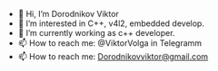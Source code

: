 - 👋 Hi, I’m Dorodnikov Viktor
- 👀 I’m interested in C++, v4l2, embedded develop.
- 🌱 I’m currently working as с++ developer.
- 📫 How to reach me: @ViktorVolga in Telegramm 
- 📫 How to reach me: Dorodnikovviktor@gmail.com



<!---
ViktorVolga/ViktorVolga is a ✨ special ✨ repository because its `README.md` (this file) appears on your GitHub profile.
You can click the Preview link to take a look at your changes.
--->
